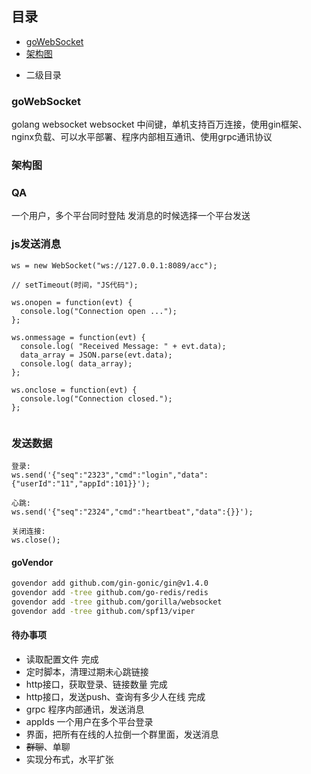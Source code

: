 ## 目录
- [goWebSocket](#goWebSocket)
- [架构图](#架构图)
 * 二级目录

### goWebSocket
golang websocket websocket 中间键，单机支持百万连接，使用gin框架、nginx负载、可以水平部署、程序内部相互通讯、使用grpc通讯协议

### 架构图


### QA


一个用户，多个平台同时登陆
发消息的时候选择一个平台发送


### js发送消息
```$xslt
ws = new WebSocket("ws://127.0.0.1:8089/acc");
 
// setTimeout(时间，"JS代码");
 
ws.onopen = function(evt) {
  console.log("Connection open ...");
};
 
ws.onmessage = function(evt) {
  console.log( "Received Message: " + evt.data);
  data_array = JSON.parse(evt.data);
  console.log( data_array);
};
 
ws.onclose = function(evt) {
  console.log("Connection closed.");
};
 

```

### 发送数据
```$xslt
登录:
ws.send('{"seq":"2323","cmd":"login","data":{"userId":"11","appId":101}}');

心跳:
ws.send('{"seq":"2324","cmd":"heartbeat","data":{}}');
 
关闭连接:
ws.close();
```

#### goVendor
```bash
govendor add github.com/gin-gonic/gin@v1.4.0
govendor add -tree github.com/go-redis/redis
govendor add -tree github.com/gorilla/websocket
govendor add -tree github.com/spf13/viper
```

#### 待办事项
- 读取配置文件 完成
- 定时脚本，清理过期未心跳链接
- http接口，获取登录、链接数量 完成
- http接口，发送push、查询有多少人在线 完成
- grpc 程序内部通讯，发送消息
- appIds 一个用户在多个平台登录
- 界面，把所有在线的人拉倒一个群里面，发送消息
- ~~群聊~~、单聊
- 实现分布式，水平扩张